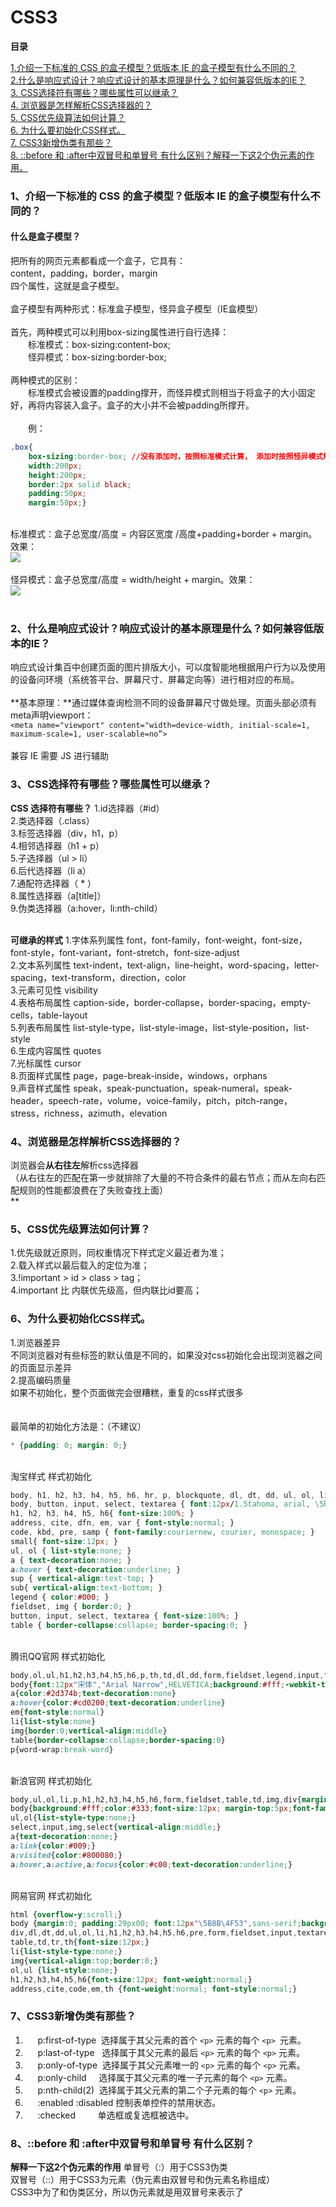 # CSS3

**目录**

 [1.介绍一下标准的 CSS 的盒子模型？低版本 IE 的盒子模型有什么不同的？](#1)<br />
 [2.什么是响应式设计？响应式设计的基本原理是什么？如何兼容低版本的IE？](#2)<br />
 [3. CSS选择符有哪些？哪些属性可以继承？](#3)<br />
 [4. 浏览器是怎样解析CSS选择器的？](#4)<br />
 [5. CSS优先级算法如何计算？](#5)<br />
 [6. 为什么要初始化CSS样式。](#6)<br />
 [7. CSS3新增伪类有那些？](#7)<br />
 [8. ::before 和 :after中双冒号和单冒号 有什么区别？解释一下这2个伪元素的作用。](#8)<br />

<a name="538MG"></a>
<div id="1"></div>

### 1、介绍一下标准的 CSS 的盒子模型？低版本 IE 的盒子模型有什么不同的？

<a name="LhfD3"></a>

#### 什么是盒子模型？

把所有的网页元素都看成一个盒子，它具有： <br />content，padding，border，margin <br />四个属性，这就是盒子模型。<br /> <br />盒子模型有两种形式：标准盒子模型，怪异盒子模型（IE盒模型）<br /> <br />首先，两种模式可以利用box-sizing属性进行自行选择：<br />　　标准模式：box-sizing:content-box;<br />　　怪异模式：box-sizing:border-box;<br /> <br />两种模式的区别：<br />　　标准模式会被设置的padding撑开，而怪异模式则相当于将盒子的大小固定好，再将内容装入盒子。盒子的大小并不会被padding所撑开。<br /> <br />　　例：<br />
```css
.box{
	box-sizing:border-box; //没有添加时，按照标准模式计算， 添加时按照怪异模式解析
	width:200px;
	height:200px;
	border:2px solid black;
	padding:50px;
	margin:50px;}
```
 <br />标准模式：盒子总宽度/高度 = 内容区宽度 /高度+padding+border + margin。效果：<br />![](https://cdn.nlark.com/yuque/0/2020/png/709817/1587801920959-13e6df83-3ce5-4e53-a0df-594b35e83128.png#align=left&display=inline&height=170&margin=%5Bobject%20Object%5D&originHeight=170&originWidth=205&size=0&status=done&style=none&width=205)<br />
<br />怪异模式：盒子总宽度/高度 = width/height + margin。效果：<br />![](https://cdn.nlark.com/yuque/0/2020/png/709817/1587801921020-8f730655-8bb0-41cc-afc0-803ff062ccaa.png#align=left&display=inline&height=174&margin=%5Bobject%20Object%5D&originHeight=174&originWidth=202&size=0&status=done&style=none&width=202)<br />
<br />

<a name="bDhTb"></a>
<div id="2"></div>

### 2、什么是响应式设计？响应式设计的基本原理是什么？如何兼容低版本的IE？

响应式设计集百中创建页面的图片排版大小，可以度智能地根据用户行为以及使用的设备问环境（系统答平台、屏幕尺寸、屏幕定向等）进行相对应的布局。<br />
<br />**基本原理：**通过媒体查询检测不同的设备屏幕尺寸做处理。页面头部必须有meta声明viewport：<br /> `<meta name="viewport" content="width=device-width, initial-scale=1, maximum-scale=1, user-scalable=no”>`<br />
<br />兼容 IE 需要 JS 进行辅助 <br />

<a name="HMkIq"></a>
<div id="3"></div>

### 3、CSS选择符有哪些？哪些属性可以继承？

**CSS 选择符有哪些？**
1.id选择器（#id）<br />2.类选择器（.class）<br />3.标签选择器（div，h1，p）<br />4.相邻选择器（h1 + p）<br />5.子选择器（ul > li）<br />6.后代选择器（li a）<br />7.通配符选择器（ * ）<br />8.属性选择器（a[title]）<br />9.伪类选择器（a:hover，li:nth-child）<br /> <br />

**可继承的样式**
1.字体系列属性 font，font-family，font-weight，font-size，font-style，font-variant，font-stretch，font-size-adjust<br />2.文本系列属性 text-indent，text-align，line-height，word-spacing，letter-spacing，text-transform，direction，color<br />3.元素可见性 visibility<br />4.表格布局属性 caption-side，border-collapse，border-spacing，empty-cells，table-layout<br />5.列表布局属性 list-style-type，list-style-image，list-style-position，list-style<br />6.生成内容属性 quotes<br />7.光标属性 cursor<br />8.页面样式属性 page，page-break-inside，windows，orphans<br />9.声音样式属性 speak，speak-punctuation，speak-numeral，speak-header，speech-rate，volume，voice-family，pitch，pitch-range，stress，richness，azimuth，elevation<br />

<a name="upf1R"></a>
<div id="4"></div>

### 4、浏览器是怎样解析CSS选择器的？

浏览器会**从右往左**解析css选择器<br />（从右往左的匹配在第一步就排除了大量的不符合条件的最右节点；而从左向右匹配规则的性能都浪费在了失败查找上面）<br />**
<a name="wXWUX"></a>

### 5、CSS优先级算法如何计算？
<div id="5"></div>

1.优先级就近原则，同权重情况下样式定义最近者为准；<br />2.载入样式以最后载入的定位为准；<br />3.!important > id > class > tag；<br />4.important 比 内联优先级高，但内联比id要高；<br />

<a name="1U01j"></a>
<div id="6"></div>

### 6、为什么要初始化CSS样式。

1.浏览器差异<br />不同浏览器对有些标签的默认值是不同的，如果没对css初始化会出现浏览器之间的页面显示差异<br />2.提高编码质量<br />如果不初始化，整个页面做完会很糟糕，重复的css样式很多<br /> <br /> <br />最简单的初始化方法是：（不建议）
```css
* {padding: 0; margin: 0;}
```
 <br />淘宝样式 样式初始化<br /> 
```css
body, h1, h2, h3, h4, h5, h6, hr, p, blockquote, dl, dt, dd, ul, ol, li, pre, form, fieldset, legend, button, input, textarea, th, td { margin:0; padding:0; }
body, button, input, select, textarea { font:12px/1.5tahoma, arial, \5b8b\4f53; }
h1, h2, h3, h4, h5, h6{ font-size:100%; }
address, cite, dfn, em, var { font-style:normal; }
code, kbd, pre, samp { font-family:couriernew, courier, monospace; }
small{ font-size:12px; }
ul, ol { list-style:none; }
a { text-decoration:none; }
a:hover { text-decoration:underline; }
sup { vertical-align:text-top; }
sub{ vertical-align:text-bottom; }
legend { color:#000; }
fieldset, img { border:0; }
button, input, select, textarea { font-size:100%; }
table { border-collapse:collapse; border-spacing:0; }
```
 <br />腾讯QQ官网 样式初始化
```css
body,ol,ul,h1,h2,h3,h4,h5,h6,p,th,td,dl,dd,form,fieldset,legend,input,textarea,select{margin:0;padding:0}
body{font:12px"宋体","Arial Narrow",HELVETICA;background:#fff;-webkit-text-size-adjust:100%;}
a{color:#2d374b;text-decoration:none}
a:hover{color:#cd0200;text-decoration:underline}
em{font-style:normal}
li{list-style:none}
img{border:0;vertical-align:middle}
table{border-collapse:collapse;border-spacing:0}
p{word-wrap:break-word}
```
 <br />新浪官网 样式初始化
```css
body,ul,ol,li,p,h1,h2,h3,h4,h5,h6,form,fieldset,table,td,img,div{margin:0;padding:0;border:0;}
body{background:#fff;color:#333;font-size:12px; margin-top:5px;font-family:"SimSun","宋体","Arial Narrow";}
ul,ol{list-style-type:none;}
select,input,img,select{vertical-align:middle;}
a{text-decoration:none;}
a:link{color:#009;}
a:visited{color:#800080;}
a:hover,a:active,a:focus{color:#c00;text-decoration:underline;}
```
 <br />网易官网 样式初始化
```css
html {overflow-y:scroll;}
body {margin:0; padding:29px00; font:12px"\5B8B\4F53",sans-serif;background:#ffffff;}
div,dl,dt,dd,ul,ol,li,h1,h2,h3,h4,h5,h6,pre,form,fieldset,input,textarea,blockquote,p{padding:0; margin:0;}
table,td,tr,th{font-size:12px;}
li{list-style-type:none;}
img{vertical-align:top;border:0;}
ol,ul {list-style:none;}
h1,h2,h3,h4,h5,h6{font-size:12px; font-weight:normal;}
address,cite,code,em,th {font-weight:normal; font-style:normal;}
```

<a name="LI3tp"></a>
<div id="7"></div>

### 7、CSS3新增伪类有那些？

1)      p:first-of-type  选择属于其父元素的首个 `<p>` 元素的每个 `<p> `元素。<br />
2)      p:last-of-type   选择属于其父元素的最后 `<p>` 元素的每个 `<p>` 元素。<br />
3)      p:only-of-type  选择属于其父元素唯一的 `<p>` 元素的每个 `<p>` 元素。<br />
4)      p:only-child     选择属于其父元素的唯一子元素的每个 `<p>` 元素。<br />
5)      p:nth-child(2)  选择属于其父元素的第二个子元素的每个 `<p>` 元素。<br />
6)      :enabled :disabled 控制表单控件的禁用状态。<br />
7)      :checked         单选框或复选框被选中。<br />

<a name="KTEa1"></a>
<div id="8"></div>

### 8、::before 和 :after中双冒号和单冒号 有什么区别？

**解释一下这2个伪元素的作用**
单冒号（:）用于CSS3伪类<br />双冒号（::）用于CSS3为元素（伪元素由双冒号和伪元素名称组成）<br />CSS3中为了和伪类区分，所以伪元素就是用双冒号来表示了<br />
